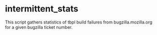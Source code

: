 intermittent_stats
==================

This script gathers statistics of tbpl build failures from bugzilla.mozilla.org
for a given bugzilla ticket number.
